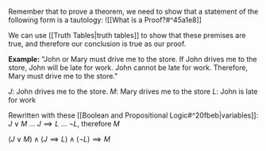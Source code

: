 Remember that to prove a theorem, we need to show that a statement of the following form is a tautology:
![[What is a Proof?#^45a1e8]]

We can use [[Truth Tables|truth tables]] to show that these premises are true, and therefore our conclusion is true as our proof.

**Example:** 
"John or Mary must drive me to the store. If John drives me to the store, John will be late for work. John cannot be late for work. Therefore, Mary must drive me to the store."

$J$: John drives me to the store.
$M$: Mary drives me to the store
$L$: John is late for work

Rewritten with these [[Boolean and Propositional Logic#^20fbeb|variables]]:
$J\vee M$ ... $J\implies L$ ... $\neg L$, therefore $M$

$(J\vee M)\wedge (J\implies L)\wedge (\neg L) \implies M$
